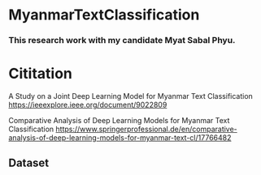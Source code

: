# MyanmarTextClassification

### This research work with my candidate Myat Sabal Phyu.



# Cititation
A Study on a Joint Deep Learning Model for Myanmar Text Classification
https://ieeexplore.ieee.org/document/9022809

Comparative Analysis of Deep Learning Models for Myanmar Text Classification
https://www.springerprofessional.de/en/comparative-analysis-of-deep-learning-models-for-myanmar-text-cl/17766482

## Dataset
